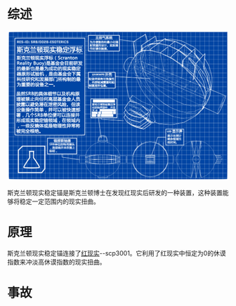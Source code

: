 # 综述

![Alt text](image.png)

斯克兰顿现实稳定锚是斯克兰顿博士在发现红现实后研发的一种装置，这种装置能够将稳定一定范围内的现实扭曲。

# 原理

斯克兰顿现实稳定锚连接了[红现实](../../SCPs/3001/.md)--scp3001。它利用了红现实中恒定为0的休谟指数来冲淡高休谟指数的现实扭曲。

# 事故